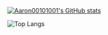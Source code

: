 [![Aaron00101001's GitHub stats](https://github-readme-stats.vercel.app/api?username=aaron00101010&show_icons=true&theme=onedark)](https://github.com/Aaron00101010)  


![Top Langs](https://github-readme-stats.vercel.app/api/top-langs/?username=aaron00101010&hide=html,go&layout=compact&&theme=onedark&langs_count=10&card_width=445)
